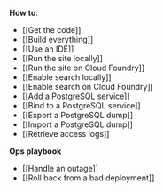 **How to**:
 - [[Get the code]]
 - [[Build everything]]
 - [[Use an IDE]]
 - [[Run the site locally]]
 - [[Run the site on Cloud Foundry]]
 - [[Enable search locally]]
 - [[Enable search on Cloud Foundry]]
 - [[Add a PostgreSQL service]]
 - [[Bind to a PostgreSQL service]]
 - [[Export a PostgreSQL dump]]
 - [[Import a PostgreSQL dump]]
 - [[Retrieve access logs]]

**Ops playbook**
 - [[Handle an outage]]
 - [[Roll back from a bad deployment]]